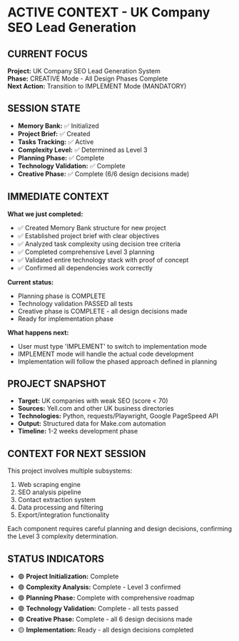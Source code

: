 # ACTIVE CONTEXT - UK Company SEO Lead Generation

## CURRENT FOCUS
**Project:** UK Company SEO Lead Generation System  
**Phase:** CREATIVE Mode - All Design Phases Complete  
**Next Action:** Transition to IMPLEMENT Mode (MANDATORY)

## SESSION STATE
- **Memory Bank:** ✅ Initialized
- **Project Brief:** ✅ Created
- **Tasks Tracking:** ✅ Active
- **Complexity Level:** ✅ Determined as Level 3
- **Planning Phase:** ✅ Complete
- **Technology Validation:** ✅ Complete
- **Creative Phase:** ✅ Complete (6/6 design decisions made)

## IMMEDIATE CONTEXT
**What we just completed:**
- ✅ Created Memory Bank structure for new project
- ✅ Established project brief with clear objectives
- ✅ Analyzed task complexity using decision tree criteria
- ✅ Completed comprehensive Level 3 planning
- ✅ Validated entire technology stack with proof of concept
- ✅ Confirmed all dependencies work correctly

**Current status:**
- Planning phase is COMPLETE
- Technology validation PASSED all tests
- Creative phase is COMPLETE - all design decisions made
- Ready for implementation phase

**What happens next:**
- User must type 'IMPLEMENT' to switch to implementation mode
- IMPLEMENT mode will handle the actual code development
- Implementation will follow the phased approach defined in planning

## PROJECT SNAPSHOT
- **Target:** UK companies with weak SEO (score < 70)
- **Sources:** Yell.com and other UK business directories
- **Technologies:** Python, requests/Playwright, Google PageSpeed API
- **Output:** Structured data for Make.com automation
- **Timeline:** 1-2 weeks development phase

## CONTEXT FOR NEXT SESSION
This project involves multiple subsystems:
1. Web scraping engine
2. SEO analysis pipeline
3. Contact extraction system
4. Data processing and filtering
5. Export/integration functionality

Each component requires careful planning and design decisions, confirming the Level 3 complexity determination.

## STATUS INDICATORS
- 🟢 **Project Initialization:** Complete
- 🟢 **Complexity Analysis:** Complete - Level 3 confirmed
- 🟢 **Planning Phase:** Complete with comprehensive roadmap
- 🟢 **Technology Validation:** Complete - all tests passed
- 🟢 **Creative Phase:** Complete - all 6 design decisions made
- 🟡 **Implementation:** Ready - all design decisions completed 